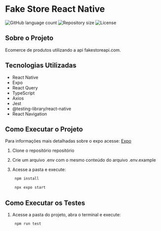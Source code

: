 # Fake Store React Native

![GitHub language count](https://img.shields.io/github/languages/count/Felipe-martins1/fake-store-react-native?color=%2304D361)
![Repository size](https://img.shields.io/github/repo-size/Felipe-martins1/fake-store-react-native)
![License](https://img.shields.io/badge/license-MIT-brightgreen)

## Sobre o Projeto

Ecomerce de produtos utilizando a api fakestoreapi.com.

## Tecnologias Utilizadas

- React Native
- Expo
- React Query
- TypeScript
- Axios
- Jest
- @testing-library/react-native
- React Navigation

## Como Executar o Projeto

Para informações mais detalhadas sobre o expo acesse:
[Expo](https://docs.expo.dev/overview/)

1. Clone o repositório repositório

2. Crie um arquivo .env com o mesmo conteúdo do arquivo .env.example

3. Acesse a pasta e execute:
   ```bash
    npm install
    ```
   ```bash
    npx expo start
    ```

## Como Executar os Testes

1. Acesse a pasta do projeto, abra o terminal e execute:
   ```bash
    npm run test
    ```

